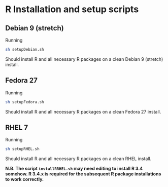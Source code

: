 # R Installation and setup scripts

## Debian 9 (stretch)

Running

```bash
sh setupDebian.sh
```

Should install R and all necessary R packages on a clean Debian 9 (stretch) install.

## Fedora 27

Running

```bash
sh setupFedora.sh
```

Should install R and all necessary R packages on a clean Fedora 27 install.

## RHEL 7

Running

```bash
sh setupRHEL.sh
```

Should install R and all necessary R packages on a clean RHEL install.

**N.B. The script `installRRHEL.sh` may need editing to install R 3.4 somehow. R 3.4.x is required for the subsequent R package installations to work correctly.**

